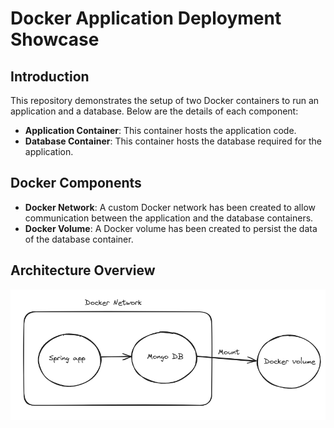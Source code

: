 # Docker Application Deployment Showcase

## Introduction

This repository demonstrates the setup of two Docker containers to run an application and a database. Below are the details of each component:

- **Application Container**: This container hosts the application code.
- **Database Container**: This container hosts the database required for the application.

## Docker Components

- **Docker Network**: A custom Docker network has been created to allow communication between the application and the database containers.
- **Docker Volume**: A Docker volume has been created to persist the data of the database container.

## Architecture Overview

![Architecture Diagram](architecture.png)
